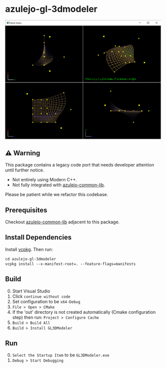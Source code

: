 ﻿
# azulejo-gl-3dmodeler

![GL3DModeler.png](./GL3DModeler.png)

## ⚠️ Warning

This package contains a legacy code port that needs developer attention until further notice.
+ Not entirely using Modern C++.
+ Not fully integrated with [azulejo-common-lib](https://github.com/miclomba/azulejo-common-lib). 

Please be patient while we refactor this codebase.

## Prerequisites

Checkout [azulejo-common-lib](https://github.com/miclomba/azulejo-common-lib) adjacent to this package.

## Install Dependencies

Install [vcpkg](https://github.com/microsoft/vcpkg). Then run:

```
cd azulejo-gl-3dmodeler
vcpkg install --x-manifest-root=. --feature-flags=manifests
```

## Build

0. Start Visual Studio
1. Click `continue without code`
2. Set configuration to be `x64-Debug`
3. `File > Open > CMake`
4. If the 'out' directory is not created automatically (Cmake configuration step) then run: `Project > Configure Cache`
5. `Build > Build All`
6. `Build > Install GL3DModeler`

## Run

0. `Select the Startup Item` to be `GL3DModeler.exe`
1. `Debug > Start Debugging`
